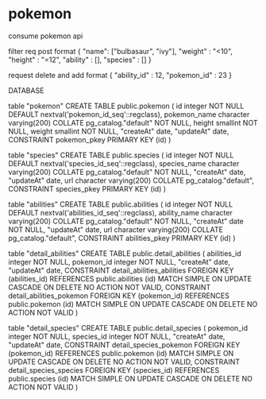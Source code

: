 # pokemon
consume pokemon api

filter req post format 
{
    "name": ["bulbasaur", "ivy"],
    "weight" : "<10",
    "height" : "=12",
    "ability" : [],
    "species" : []
}


request delete and add format 
{
  "ability_id" : 12,
  "pokemon_id" : 23
}


DATABASE 

table "pokemon"
CREATE TABLE public.pokemon
(
    id integer NOT NULL DEFAULT nextval('pokemon_id_seq'::regclass),
    pokemon_name character varying(200) COLLATE pg_catalog."default" NOT NULL,
    height smallint NOT NULL,
    weight smallint NOT NULL,
    "createAt" date,
    "updateAt" date,
    CONSTRAINT pokemon_pkey PRIMARY KEY (id)
)

table "species"
CREATE TABLE public.species
(
    id integer NOT NULL DEFAULT nextval('species_id_seq'::regclass),
    species_name character varying(200) COLLATE pg_catalog."default" NOT NULL,
    "createAt" date,
    "updateAt" date,
    url character varying(200) COLLATE pg_catalog."default",
    CONSTRAINT species_pkey PRIMARY KEY (id)
)

table "abilities"
CREATE TABLE public.abilities
(
    id integer NOT NULL DEFAULT nextval('abilities_id_seq'::regclass),
    ability_name character varying(200) COLLATE pg_catalog."default" NOT NULL,
    "createAt" date NOT NULL,
    "updateAt" date,
    url character varying(200) COLLATE pg_catalog."default",
    CONSTRAINT abilities_pkey PRIMARY KEY (id)
)


table "detail_abilities"
CREATE TABLE public.detail_abilities
(
    abilities_id integer NOT NULL,
    pokemon_id integer NOT NULL,
    "createAt" date,
    "updateAt" date,
    CONSTRAINT detail_abilities_abilities FOREIGN KEY (abilities_id)
        REFERENCES public.abilities (id) MATCH SIMPLE
        ON UPDATE CASCADE
        ON DELETE NO ACTION
        NOT VALID,
    CONSTRAINT detail_abilities_pokemon FOREIGN KEY (pokemon_id)
        REFERENCES public.pokemon (id) MATCH SIMPLE
        ON UPDATE CASCADE
        ON DELETE NO ACTION
        NOT VALID
)


table "detail_species"
CREATE TABLE public.detail_species
(
    pokemon_id integer NOT NULL,
    species_id integer NOT NULL,
    "createAt" date,
    "updateAt" date,
    CONSTRAINT detail_species_pokemon FOREIGN KEY (pokemon_id)
        REFERENCES public.pokemon (id) MATCH SIMPLE
        ON UPDATE CASCADE
        ON DELETE NO ACTION
        NOT VALID,
    CONSTRAINT detail_species_species FOREIGN KEY (species_id)
        REFERENCES public.species (id) MATCH SIMPLE
        ON UPDATE CASCADE
        ON DELETE NO ACTION
        NOT VALID
)
